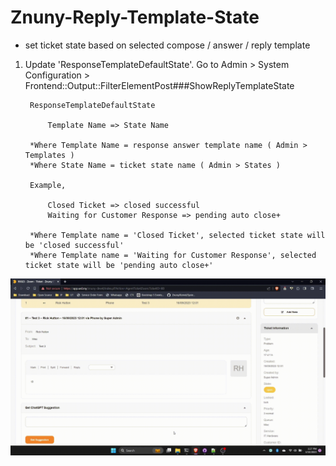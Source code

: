 # Znuny-Reply-Template-State
- set ticket state based on selected compose / answer / reply template

1. Update 'ResponseTemplateDefaultState'. Go to Admin > System Configuration > Frontend::Output::FilterElementPost###ShowReplyTemplateState

		ResponseTemplateDefaultState 
			
			Template Name => State Name
			
		*Where Template Name = response answer template name ( Admin > Templates )
		*Where State Name = ticket state name ( Admin > States )
			
		Example,
			
			Closed Ticket => closed successful
			Waiting for Customer Response => pending auto close+
			
		*Where Template name = 'Closed Ticket', selected ticket state will be 'closed successful'
		*Where Template name = 'Waiting for Customer Response', selected ticket state will be 'pending auto close+'
		
		
![response-state](response-state.gif)